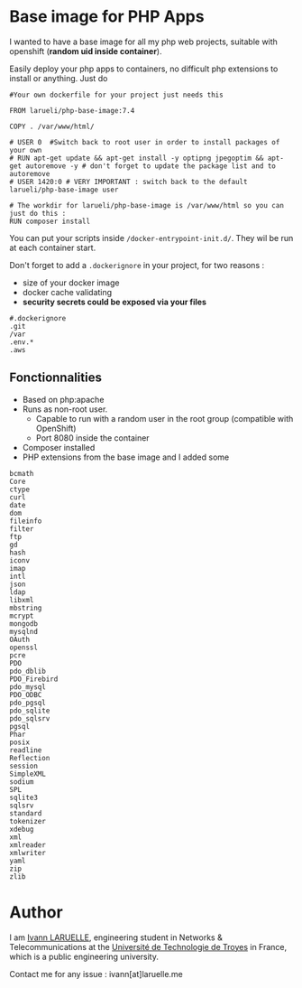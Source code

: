 # Base image for PHP Apps

I wanted to have a base image for all my php web projects, suitable with openshift (**random uid inside container**).

Easily deploy your php apps to containers, no difficult php extensions to install or anything.
Just do

```
#Your own dockerfile for your project just needs this

FROM larueli/php-base-image:7.4

COPY . /var/www/html/

# USER 0  #Switch back to root user in order to install packages of your own
# RUN apt-get update && apt-get install -y optipng jpegoptim && apt-get autoremove -y # don't forget to update the package list and to autoremove
# USER 1420:0 # VERY IMPORTANT : switch back to the default larueli/php-base-image user 

# The workdir for larueli/php-base-image is /var/www/html so you can just do this :
RUN composer install
```

You can put your scripts inside `/docker-entrypoint-init.d/`. They wil be run at each container start.

Don't forget to add a `.dockerignore` in your project, for two reasons :
* size of your docker image
* docker cache validating
* **security secrets could be exposed via your files**

```
#.dockerignore
.git
/var
.env.*
.aws
```

## Fonctionnalities
* Based on php:apache
* Runs as non-root user.
    * Capable to run with a random user in the root group (compatible with OpenShift)
    * Port 8080 inside the container
* Composer installed
* PHP extensions from the base image and I added some
```
bcmath
Core
ctype
curl
date
dom
fileinfo
filter
ftp
gd
hash
iconv
imap
intl
json
ldap
libxml
mbstring
mcrypt
mongodb
mysqlnd
OAuth
openssl
pcre
PDO
pdo_dblib
PDO_Firebird
pdo_mysql
PDO_ODBC
pdo_pgsql
pdo_sqlite
pdo_sqlsrv
pgsql
Phar
posix
readline
Reflection
session
SimpleXML
sodium
SPL
sqlite3
sqlsrv
standard
tokenizer
xdebug
xml
xmlreader
xmlwriter
yaml
zip
zlib
```

# Author


I am [Ivann LARUELLE](https://www.linkedin.com/in/ilaruelle/), engineering student in Networks & Telecommunications at the [Université de Technologie de Troyes](https://www.utt.fr/) in France, which is a public engineering university.

Contact me for any issue : ivann[at]laruelle.me